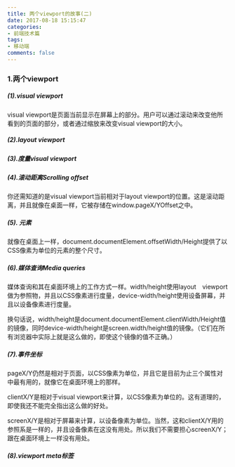 ```yaml
---
title: 两个viewport的故事(二)
date: 2017-08-18 15:15:47
categories:
- 前端技术篇
tags:
- 移动端
comments: false
---
```


### 1.两个viewport
##### (1).visual viewport
visual viewport是页面当前显示在屏幕上的部分。用户可以通过滚动来改变他所看到的页面的部分，或者通过缩放来改变visual viewport的大小。



##### (2).layout viewport


##### (3).度量visual viewport


##### (4).滚动距离Scrolling offset


你还需知道的是visual viewport当前相对于layout viewport的位置。这是滚动距离，并且就像在桌面一样，它被存储在window.pageX/YOffset之中。

##### (5). 元素


就像在桌面上一样，document.documentElement.offsetWidth/Height提供了以CSS像素为单位的元素的整个尺寸。

##### (6).媒体查询Media queries


媒体查询和其在桌面环境上的工作方式一样。width/height使用layout　viewport做为参照物，并且以CSS像素进行度量，device-width/height使用设备屏幕，并且以设备像素进行度量。

换句话说，width/height是document.documentElement.clientWidth/Height值的镜像，同时device-width/height是screen.width/height值的镜像。（它们在所有浏览器中实际上就是这么做的，即使这个镜像的值不正确。）

##### (7).事件坐标


pageX/Y仍然是相对于页面，以CSS像素为单位，并且它是目前为止三个属性对中最有用的，就像它在桌面环境上的那样。

clientX/Y是相对于visual viewport来计算，以CSS像素为单位的。这有道理的，即使我还不能完全指出这么做的好处。

screenX/Y是相对于屏幕来计算，以设备像素为单位。当然，这和clientX/Y用的参照系是一样的，并且设备像素在这没有用处。所以我们不需要担心screenX/Y；跟在桌面环境上一样没有用处。

##### (8).viewport meta标签
